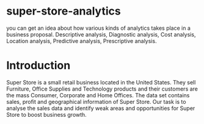 # super-store-analytics
you can get an idea about how various kinds of analytics takes place in a business proposal.
Descriptive analysis,
Diagnostic analysis,
Cost analysis,
Location analysis,
Predictive analysis,
Prescriptive analysis.

# Introduction
Super Store is a small retail business located in the United States. They sell Furniture, Office Supplies and Technology products and their customers are the mass Consumer, Corporate and Home Offices.
The data set contains sales, profit and geographical information of Super Store.
Our task is to analyse the sales data and identify weak areas and opportunities for Super Store to boost business growth.


